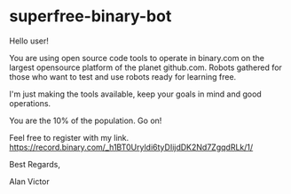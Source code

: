 # superfree-binary-bot
Hello user!

You are using open source code tools to operate in binary.com on the largest opensource platform of the planet github.com.
Robots gathered for those who want to test and use robots ready for learning free.

I'm just making the tools available, keep your goals in mind and good operations.

You are the 10% of the population. Go on!

Feel free to register with my link.
https://record.binary.com/_h1BT0Uryldi6tyDIijdDK2Nd7ZgqdRLk/1/

Best Regards,

Alan Victor
